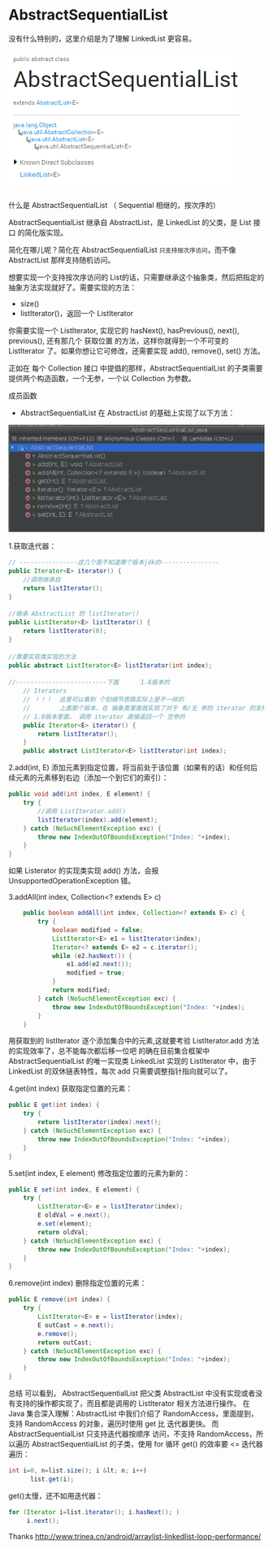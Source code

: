 # AbstractSequentialList 

没有什么特别的，这里介绍是为了理解 LinkedList 更容易。

![](./res/col29.png)

什么是 AbstractSequentialList
（ Sequential 相继的，按次序的）

AbstractSequentialList 继承自 AbstractList，是 LinkedList 的父类，是 List 接口 的简化版实现。

简化在哪儿呢？简化在 AbstractSequentialList `只支持按次序访问`，而不像 AbstractList 那样支持随机访问。

想要实现一个支持按次序访问的 List的话，只需要继承这个抽象类，然后把指定的抽象方法实现就好了。需要实现的方法：

- size()
- listIterator()，返回一个 ListIterator

你需要实现一个 ListIterator, 实现它的 hasNext(), hasPrevious(), next(), previous(), 还有那几个 获取位置 的方法，这样你就得到一个不可变的 ListIterator 了。如果你想让它可修改，还需要实现 add(), remove(), set() 方法。

正如在 每个 Collection 接口 中提倡的那样，AbstractSequentialList 的子类需要提供两个构造函数，一个无参，一个以 Collection 为参数。

成员函数

- AbstractSequentialList 在 AbstractList 的基础上实现了以下方法：

![](./res/col30.png)

1.获取迭代器：

```java
// ----------------这几个是不知道哪个版本jdk的----------------
public Iterator<E> iterator() {
    //调用继承自
    return listIterator();
}

//继承 AbstractList 的 listIterator()
public ListIterator<E> listIterator() {
    return listIterator(0);
}

//需要实现类实现的方法
public abstract ListIterator<E> listIterator(int index);

//-------------------------下面      1.8版本的
    // Iterators
    // ！！！  这里可以看到 个别细节思路实际上是不一样的
    //        上面那个版本，在 抽象类里面就实现了对于 有/无 参的 iterator 的支持
    // 1.8版本里面， 调用 iterator 直接返回一个 空参的
    public Iterator<E> iterator() {
        return listIterator();
    }
    public abstract ListIterator<E> listIterator(int index);
```

2.add(int, E) 添加元素到指定位置，将当前处于该位置（如果有的话）和任何后续元素的元素移到右边（添加一个到它们的索引）：

```java
public void add(int index, E element) {
    try {
        //调用 ListIterator.add()
        listIterator(index).add(element);
    } catch (NoSuchElementException exc) {
        throw new IndexOutOfBoundsException("Index: "+index);
    }
}

```

如果 Listerator 的实现类实现 add() 方法，会报 UnsupportedOperationException 错。

3.addAll(int index, Collection<? extends E> c)

```java
    public boolean addAll(int index, Collection<? extends E> c) {
        try {
            boolean modified = false;
            ListIterator<E> e1 = listIterator(index);
            Iterator<? extends E> e2 = c.iterator();
            while (e2.hasNext()) {
                e1.add(e2.next());
                modified = true;
            }
            return modified;
        } catch (NoSuchElementException exc) {
            throw new IndexOutOfBoundsException("Index: "+index);
        }
    }
```
用获取到的 listIterator 逐个添加集合中的元素,这就要考验 ListIterator.add 方法的实现效率了，总不能每次都后移一位吧
的确在目前集合框架中 AbstractSequentialList 的唯一实现类 LinkedList 实现的 ListIterator 中，由于 LinkedList 的双休链表特性，每次 add 只需要调整指针指向就可以了。

4.get(int index) 获取指定位置的元素：

```java
public E get(int index) {
    try {
        return listIterator(index).next();
    } catch (NoSuchElementException exc) {
        throw new IndexOutOfBoundsException("Index: "+index);
    }
}
```

5.set(int index, E element) 修改指定位置的元素为新的：

```java
public E set(int index, E element) {
    try {
        ListIterator<E> e = listIterator(index);
        E oldVal = e.next();
        e.set(element);
        return oldVal;
    } catch (NoSuchElementException exc) {
        throw new IndexOutOfBoundsException("Index: "+index);
    }
}
```

6.remove(int index) 删除指定位置的元素：
```java
public E remove(int index) {
    try {
        ListIterator<E> e = listIterator(index);
        E outCast = e.next();
        e.remove();
        return outCast;
    } catch (NoSuchElementException exc) {
        throw new IndexOutOfBoundsException("Index: "+index);
    }
}
```

总结
可以看到， AbstractSequentialList 把父类 AbstractList 中没有实现或者没有支持的操作都实现了，而且都是调用的 ListIterator 相关方法进行操作。
在 Java 集合深入理解：AbstractList 中我们介绍了 RandomAccess，里面提到，支持 RandomAccess 的对象，遍历时使用 get 比 迭代器更快。
而 AbstractSequentialList 只支持迭代器按顺序 访问，不支持 RandomAccess，所以遍历 AbstractSequentialList 的子类，使用 for 循环 get() 的效率要 <= 迭代器遍历：
```java
int i=0, n=list.size(); i &lt; n; i++)
      list.get(i);
```
get()太慢，还不如用迭代器：
```java
for (Iterator i=list.iterator(); i.hasNext(); )
     i.next();
```

Thanks
http://www.trinea.cn/android/arraylist-linkedlist-loop-performance/